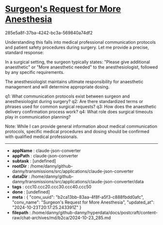 # [Surgeon's Request for More Anesthesia](https://claude.ai/chat/b2ca13bb-83aa-4f8f-a5f3-c888fbdd0afc)

285e5a8f-37ba-4242-bc3a-569840a74df2

 Understanding this falls into medical professional communication protocols and patient safety procedures during surgery. Let me provide a precise, standard response:

In a surgical setting, the surgeon typically states: "Please give additional anaesthetic" or "More anaesthetic needed" to the anesthesiologist, followed by any specific requirements.

The anesthesiologist maintains ultimate responsibility for anaesthetic management and will determine appropriate dosing.

q1: What communication protocols exist between surgeon and anesthesiologist during surgery?
q2: Are there standardized terms or phrases used for common surgical requests?
q3: How does the anaesthetic delivery confirmation process work?
q4: What role does surgical timeouts play in communication planning?

Note: While I can provide general information about medical communication protocols, specific medical procedures and dosing should be confirmed with qualified medical professionals.

---

* **appName** : claude-json-converter
* **appPath** : claude-json-converter
* **subtask** : [undefined]
* **rootDir** : /home/danny/github-danny/transmissions/src/applications/claude-json-converter
* **dataDir** : /home/danny/github-danny/transmissions/src/applications/claude-json-converter/data
* **tags** : ccc10.ccc20.ccc30.ccc40.ccc50
* **done** : [undefined]
* **meta** : {
  "conv_uuid": "b2ca13bb-83aa-4f8f-a5f3-c888fbdd0afc",
  "conv_name": "Surgeon's Request for More Anesthesia",
  "updated_at": "2024-10-23T20:17:25.243391Z"
}
* **filepath** : /home/danny/github-danny/hyperdata/docs/postcraft/content-raw/chat-archives/md/b2ca/2024-10-23_285.md